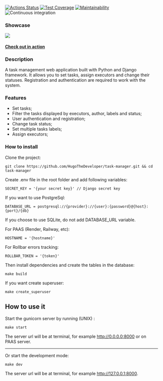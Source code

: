 [![Actions Status](https://github.com/HugoTheDeveloper/python-project-52/actions/workflows/hexlet-check.yml/badge.svg)](https://github.com/HugoTheDeveloper/python-project-52/actions)
[![Test Coverage](https://api.codeclimate.com/v1/badges/4ccf310a748e8bc57f36/test_coverage)](https://codeclimate.com/github/HugoTheDeveloper/task-manager/test_coverage)
[![Maintainability](https://api.codeclimate.com/v1/badges/4ccf310a748e8bc57f36/maintainability)](https://codeclimate.com/github/HugoTheDeveloper/task-manager/maintainability)
![Continuous integration](https://github.com/HugoTheDeveloper/task-manager/actions/workflows/continious-integration.yml/badge.svg)

### Showcase
![](https://github.com/HugoTheDeveloper/task-manager/blob/main/showcases/task-manager-showcase.gif)

#### [Check out in action](https://task-manager-s0wy.onrender.com)

### Description

A task management web application built with Python
and Django framework. It allows you to set
tasks, assign executors and change their statuses. Registration and
authentication are required to work with the system.

### Features

* Set tasks;
* Filter the tasks displayed by executors, author, labels and status;
* User authentication and registration;
* Change task status;
* Set multiple tasks labels;
* Assign executors;

### How to install

Clone the project:

    git clone https://github.com/HugoTheDeveloper/task-manager.git && cd task-manager

Create .env file in the root folder and add following variables:

    SECRET_KEY = '{your secret key}' // Django secret key

If you want to use PostgreSql:
    
    DATABASE_URL = postgresql://{provider}://{user}:{password}@{host}:{port}/{db}

If you choose to use SQLite, do not add DATABASE_URL variable.

For PAAS (Render, Railway, etc):

    HOSTNAME = '{hostname}'

For Rollbar errors tracking:

    ROLLBAR_TOKEN = '{token}'

Then install dependencies and create the tables in the database:
  
    make build

If you want create superuser:

    make create_superuser

## How to use it

Start the gunicorn server by running (UNIX) :

    make start

The server url will be at terminal, for example http://0.0.0.0:8000 or on PAAS server.
___________
Or start the development mode:

    make dev

The server url will be at terminal, for example http://127.0.0.1:8000.
